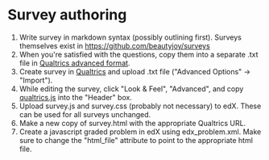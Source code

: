 # Survey authoring
1. Write survey in markdown syntax (possibly outlining first). Surveys themselves exist in https://github.com/beautyjoy/surveys
2. When you're satisfied with the questions, copy them into a separate .txt file in [Qualtrics advanced format](http://www.qualtrics.com/university/researchsuite/advanced-building/advanced-options-drop-down/import-and-export-surveys/).
3. Create survey in [Qualtrics](https://berkeley.qualtrics.com) and upload .txt file ("Advanced Options" -> "Import").
4. While editing the survey, click "Look & Feel", "Advanced", and copy [qualtrics.js](https://github.com/beautyjoy/llab-to-edx/blob/master/edx-js-problem/qualtrics.js) into the "Header" box.
5. Upload survey.js and survey.css (probably not necessary) to edX. These can be used for all surveys unchanged.
6. Make a new copy of survey.html with the appropriate Qualtrics URL.
7. Create a javascript graded problem in edX using edx_problem.xml. Make sure to change the "html_file" attribute to point to the appropriate html file.
